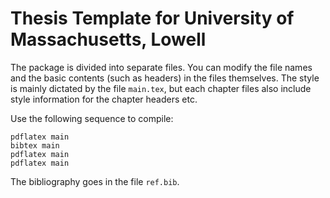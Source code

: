 # Thesis Template for University of Massachusetts, Lowell

The package is divided into separate files. You can modify the file 
names and the basic contents (such as headers) in the files themselves. 
The style is mainly dictated by the file `main.tex`, but each chapter 
files also include style information for the chapter headers etc.

Use the following sequence to compile:
```
pdflatex main
bibtex main
pdflatex main
pdflatex main
```

The bibliography goes in the file `ref.bib`. 
